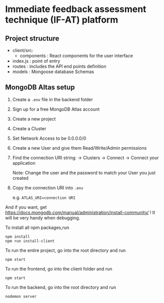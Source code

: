 # Immediate feedback assessment technique (IF-AT) platform

## Project structure
- client/src:
    - components : React components for the user interface
- index.js : point of entry
- routes : includes the API end points definition
- models : Mongoose database Schemas

## MongoDB Altas setup
 
1. Create a ```.env``` file in the backend folder
2. Sign up for a free MongoDB Atlas account
3. Create a new project
4. Create a Cluster
5. Set Network Access to be 0.0.0.0/0
6. Create a new User and give them Read/Write/Admin permissions
7. Find the connection URI string:
   -> Clusters -> Connect -> Connect your application
   
   Note: Change the user and the password to match your User you just created
8. Copy the connection URI into ```.env```

    e.g. ```ATLAS_URI=connection URI```
    
And if you want, get https://docs.mongodb.com/manual/administration/install-community/ ! It will be very handy when debugging.



To install all npm packages,run
```angular2html
npm install
npm run install-client
```
To run the entire project, go into the root directory and run
```
npm start
```
To run the frontend, go into the client folder and run
```angular2html
npm start
```
To run the backend, go into the root directory and run
```angular2html
nodemon server
```





 

